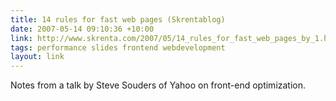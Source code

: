```yaml
---
title: 14 rules for fast web pages (Skrentablog)
date: 2007-05-14 09:10:36 +10:00
link: http://www.skrenta.com/2007/05/14_rules_for_fast_web_pages_by_1.html
tags: performance slides frontend webdevelopment
layout: link
---
```

Notes from a talk by Steve Souders of Yahoo on front-end optimization.
